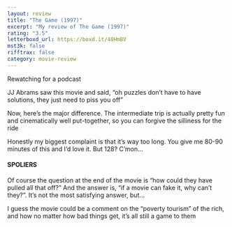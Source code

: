 ```yaml
---
layout: review
title: "The Game (1997)"
excerpt: "My review of The Game (1997)"
rating: "3.5"
letterboxd_url: https://boxd.it/40HmBV
mst3k: false
rifftrax: false
category: movie-review
---
```


Rewatching for a podcast

JJ Abrams saw this movie and said, “oh puzzles don’t have to have solutions, they just need to piss you off”

Now, here’s the major difference. The intermediate trip is actually pretty fun and cinematically well put-together, so you can forgive the silliness for the ride

Honestly my biggest complaint is that it’s way too long. You give me 80-90 minutes of this and I’d love it. But 128? C’mon…

#### SPOLIERS

Of course the question at the end of the movie is “how could they have pulled all that off?” And the answer is, “if a movie can fake it, why can’t they?”. It’s not the most satisfying answer, but…

I guess the movie could be a comment on the “poverty tourism” of the rich, and how no matter how bad things get, it’s all still a game to them
